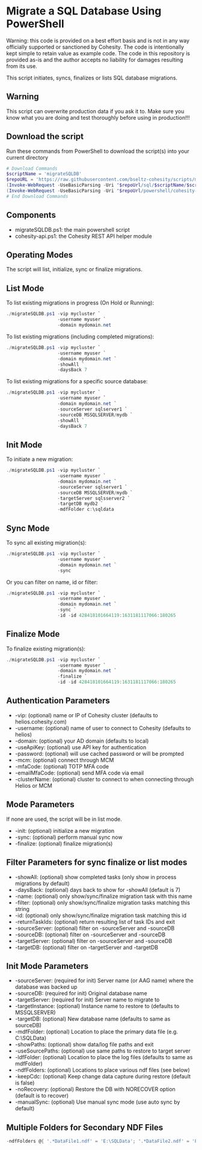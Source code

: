 # Migrate a SQL Database Using PowerShell

Warning: this code is provided on a best effort basis and is not in any way officially supported or sanctioned by Cohesity. The code is intentionally kept simple to retain value as example code. The code in this repository is provided as-is and the author accepts no liability for damages resulting from its use.

This script initiates, syncs, finalizes or lists SQL database migrations.  

## Warning

This script can overwrite production data if you ask it to. Make sure you know what you are doing and test thoroughly before using in production!!!

## Download the script

Run these commands from PowerShell to download the script(s) into your current directory

```powershell
# Download Commands
$scriptName = 'migrateSQLDB'
$repoURL = 'https://raw.githubusercontent.com/bseltz-cohesity/scripts/master'
(Invoke-WebRequest -UseBasicParsing -Uri "$repoUrl/sql/$scriptName/$scriptName.ps1").content | Out-File "$scriptName.ps1"; (Get-Content "$scriptName.ps1") | Set-Content "$scriptName.ps1"
(Invoke-WebRequest -UseBasicParsing -Uri "$repoUrl/powershell/cohesity-api/cohesity-api.ps1").content | Out-File cohesity-api.ps1; (Get-Content cohesity-api.ps1) | Set-Content cohesity-api.ps1
# End Download Commands
```

## Components

* migrateSQLDB.ps1: the main powershell script
* cohesity-api.ps1: the Cohesity REST API helper module

## Operating Modes

The script will list, initialize, sync or finalize migrations.

## List Mode

To list existing migrations in progress (On Hold or Running):

```powershell
./migrateSQLDB.ps1 -vip mycluster `
                   -username myuser `
                   -domain mydomain.net
```

To list existing migrations (including completed migrations):

```powershell
./migrateSQLDB.ps1 -vip mycluster `
                   -username myuser `
                   -domain mydomain.net `
                   -showAll `
                   -daysBack 7
```

To list existing migrations for a specific source database:

```powershell
./migrateSQLDB.ps1 -vip mycluster `
                   -username myuser `
                   -domain mydomain.net `
                   -sourceServer sqlserver1 `
                   -sourceDB MSSQLSERVER/mydb `
                   -showAll `
                   -daysBack 7
```

## Init Mode

To initiate a new migration:

```powershell
./migrateSQLDB.ps1 -vip mycluster `
                   -username myuser `
                   -domain mydomain.net `
                   -sourceServer sqlserver1 `
                   -sourceDB MSSQLSERVER/mydb `
                   -targetServer sqlsserver2 `
                   -targetDB mydb2 `
                   -mdfFolder c:\sqldata 
```

## Sync Mode

To sync all existing migration(s):

```powershell
./migrateSQLDB.ps1 -vip mycluster `
                   -username myuser `
                   -domain mydomain.net `
                   -sync
```

Or you can filter on name, id or filter:

```powershell
./migrateSQLDB.ps1 -vip mycluster `
                   -username myuser `
                   -domain mydomain.net `
                   -sync `
                   -id -id 428418101664119:1631181117066:180265
```

## Finalize Mode

To finalize existing migration(s):

```powershell
./migrateSQLDB.ps1 -vip mycluster `
                   -username myuser `
                   -domain mydomain.net `
                   -finalize `
                   -id -id 428418101664119:1631181117066:180265
```

## Authentication Parameters

* -vip: (optional) name or IP of Cohesity cluster (defaults to helios.cohesity.com)
* -username: (optional) name of user to connect to Cohesity (defaults to helios)
* -domain: (optional) your AD domain (defaults to local)
* -useApiKey: (optional) use API key for authentication
* -password: (optional) will use cached password or will be prompted
* -mcm: (optional) connect through MCM
* -mfaCode: (optional) TOTP MFA code
* -emailMfaCode: (optional) send MFA code via email
* -clusterName: (optional) cluster to connect to when connecting through Helios or MCM

## Mode Parameters

If none are used, the script will be in list mode.

* -init: (optional) initialize a new migration
* -sync: (optional) perform manual sync now
* -finalize: (optional) finalize migration(s)

## Filter Parameters for sync finalize or list modes

* -showAll: (optional) show completed tasks (only show in process migrations by default)
* -daysBack: (optional) days back to show for -showAll (default is 7)
* -name: (optional) only show/sync/finalize migration task with this name
* -filter: (optional) only show/sync/finalize migration tasks matching this string
* -id: (optional) only show/sync/finalize migration task matching this id
* -returnTaskIds: (optional) return resulting list of task IDs and exit
* -sourceServer: (optional) filter on -sourceServer and -sourceDB
* -sourceDB: (optional) filter on -sourceServer and -sourceDB
* -targetServer: (optional) filter on -sourceServer and -sourceDB
* -targetDB: (optional) filter on -targetServer and -targetDB

## Init Mode Parameters

* -sourceServer: (required for init) Server name (or AAG name) where the database was backed up
* -sourceDB: (required for init) Original database name
* -targetServer: (required for init) Server name to migrate to
* -targetInstance: (optional) Instance name to restore to (defaults to MSSQLSERVER)
* -targetDB: (optional) New database name (defaults to same as sourceDB)
* -mdfFolder: (optional) Location to place the primary data file (e.g. C:\SQLData)
* -showPaths: (optional) show data/log file paths and exit
* -useSourcePaths: (optional) use same paths to restore to target server
* -ldfFolder: (optional) Location to place the log files (defaults to same as mdfFolder)
* -ndfFolders: (optional) Locations to place various ndf files (see below)
* -keepCdc: (optional) Keep change data capture during restore (default is false)
* -noRecovery: (optional) Restore the DB with NORECOVER option (default is to recover)
* -manualSync: (optional) Use manual sync mode (use auto sync by default)

## Multiple Folders for Secondary NDF Files

```powershell
-ndfFolders @{ '.*DataFile1.ndf' = 'E:\SQLData'; '.*DataFile2.ndf' = 'F:\SQLData'; }
```
